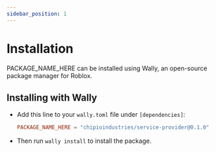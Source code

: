 ```yaml
---
sidebar_position: 1
---
```


# Installation

PACKAGE_NAME_HERE can be installed using Wally, an open-source package manager for Roblox.

## Installing with Wally

* Add this line to your `wally.toml` file under `[dependencies]`:

	```toml
	PACKAGE_NAME_HERE = "chipioindustries/service-provider@0.1.0"
	```

* Then run `wally install` to install the package.
